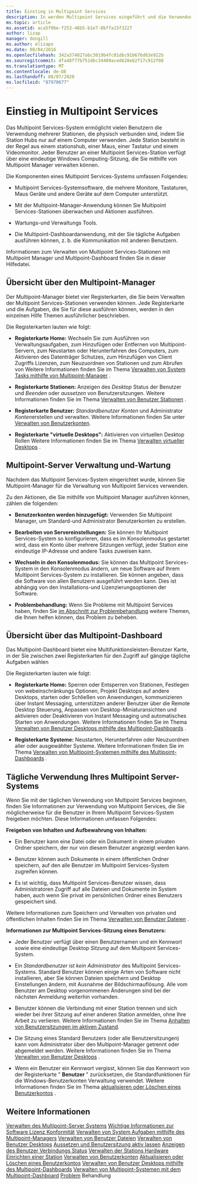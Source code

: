 ```yaml
---
title: Einstieg in Multipoint Services
description: In werden Multipoint Services eingeführt und die Verwendung der Anwendung gestartet.
ms.topic: article
ms.assetid: aca5f0be-f253-46b5-b1e7-0bffa15f3227
author: lizap
manager: dongill
ms.author: elizapo
ms.date: 08/04/2016
ms.openlocfilehash: 342a374027abc3019b4fc01dbc91b676d63e922b
ms.sourcegitcommit: dfa48f77b751dbc34409aced628eb2f17c912f08
ms.translationtype: MT
ms.contentlocale: de-DE
ms.lasthandoff: 08/07/2020
ms.locfileid: "87970677"
---
```

# <a name="getting-started-with-multipoint-services"></a>Einstieg in Multipoint Services
Das Multipoint Services-System ermöglicht vielen Benutzern die Verwendung mehrerer Stationen, die physisch verbunden sind, indem Sie Station Hubs nur auf einem Computer verwenden. Jede Station besteht in der Regel aus einem stationshub, einer Maus, einer Tastatur und einem Videomonitor. Jeder Benutzer an einer Multipoint Services-Station verfügt über eine eindeutige Windows Computing-Sitzung, die Sie mithilfe von Multipoint Manager verwalten können.

Die Komponenten eines Multipoint Services-Systems umfassen Folgendes:

-   Multipoint Services-Systemsoftware, die mehrere Monitore, Tastaturen, Maus Geräte und andere Geräte auf dem Computer unterstützt.

-   Mit der Multipoint-Manager-Anwendung können Sie Multipoint Services-Stationen überwachen und Aktionen ausführen.

-   Wartungs-und Verwaltungs Tools.

-   Die Multipoint-Dashboardanwendung, mit der Sie tägliche Aufgaben ausführen können, z. b. die Kommunikation mit anderen Benutzern.

Informationen zum Verwalten von Multipoint Services-Stationen mit Multipoint Manager und Multipoint-Dashboard finden Sie in dieser Hilfedatei.

## <a name="overview-of-multipoint-manager"></a>Übersicht über den Multipoint-Manager
Der Multipoint-Manager bietet vier Registerkarten, die Sie beim Verwalten der Multipoint Services-Stationen verwenden können. Jede Registerkarte und die Aufgaben, die Sie für diese ausführen können, werden in den einzelnen Hilfe Themen ausführlicher beschrieben.

Die Registerkarten lauten wie folgt:

-   **Registerkarte Home:** Wechseln Sie zum Ausführen von Verwaltungsaufgaben, zum Hinzufügen oder Entfernen von Multipoint-Servern, zum Neustarten oder Herunterfahren des Computers, zum Aktivieren des Datenträger Schutzes, zum Hinzufügen von Client Zugriffs Lizenzen, zum Neuzuordnen von Stationen und zum Abrufen von Weitere Informationen finden Sie im Thema [Verwalten von System Tasks mithilfe von Multipoint-Manager](Manage-System-Tasks-Using-MultiPoint-Manager.md) .

-   **Registerkarte Stationen:** Anzeigen des *Desktop* Status der Benutzer und *Beenden* oder *aussetzen* von Benutzersitzungen. Weitere Informationen finden Sie im Thema [Verwalten von Benutzer Stationen](Manage-User-Stations.md) .

-   **Registerkarte Benutzer:** *Standardbenutzer Konten* und Administrator *Konten*erstellen und verwalten. Weitere Informationen finden Sie unter [Verwalten von Benutzerkonten](Manage-User-Accounts.md).

-   **Registerkarte "virtuelle Desktops":** Aktivieren von virtuellen Desktop Rollen Weitere Informationen finden Sie im Thema [Verwalten virtueller Desktops](Manage-Virtual-Desktops.md) .

## <a name="multipoint-server-management-and-maintenance"></a>Multipoint-Server Verwaltung und-Wartung
Nachdem das Multipoint Services-System eingerichtet wurde, können Sie Multipoint-Manager für die Verwaltung von Multipoint Services verwenden.

Zu den Aktionen, die Sie mithilfe von Multipoint Manager ausführen können, zählen die folgenden:

-   **Benutzerkonten werden hinzugefügt:** Verwenden Sie Multipoint Manager, um Standard-und Administrator Benutzerkonten zu erstellen.

-   **Bearbeiten von Servereinstellungen:** Sie können Ihr Multipoint Services-System so konfigurieren, dass es im Konsolenmodus gestartet wird, dass ein Konto über mehrere Sitzungen verfügt, jeder Station eine eindeutige IP-Adresse und andere Tasks zuweisen kann.

-   **Wechseln in den Konsolenmodus:** Sie können das Multipoint Services-System in den Konsolenmodus ändern, um neue Software auf Ihrem Multipoint Services-System zu installieren. Sie können angeben, dass die Software von allen Benutzern ausgeführt werden kann. Dies ist abhängig von den Installations-und Lizenzierungsoptionen der Software.

-   **Problembehandlung:** Wenn Sie Probleme mit Multipoint Services haben, finden Sie [im Abschnitt zur Problembehandlung](Troubleshooting.md) weitere Themen, die Ihnen helfen können, das Problem zu beheben.

## <a name="overview-of-multipoint-dashboard"></a>Übersicht über das Multipoint-Dashboard
Das Multipoint-Dashboard bietet eine Multifunktionsleisten-Benutzer Karte, in der Sie zwischen zwei Registerkarten für den Zugriff auf gängige tägliche Aufgaben wählen

Die Registerkarten lauten wie folgt:

-   **Registerkarte Home:** Sperren oder Entsperren von Stationen, Festlegen von webeinschränkungs Optionen, Projekt Desktops auf andere Desktops, starten oder Schließen von Anwendungen, kommunizieren über Instant Messaging, unterstützen anderer Benutzer über die Remote Desktop Steuerung, Anpassen von Desktop-Miniaturansichten und aktivieren oder Deaktivieren von Instant Messaging und automatisches Starten von Anwendungen. Weitere Informationen finden Sie im Thema [Verwalten von Benutzer Desktops mithilfe des Multipoint-Dashboards](Manage-User-Desktops-Using-MultiPoint-Dashboard.md) .

-   **Registerkarte Systeme:** Neustarten, Herunterfahren oder Neuzuordnen aller oder ausgewählter Systeme. Weitere Informationen finden Sie im Thema [Verwalten von Multipoint-Systemen mithilfe des Multipoint-Dashboards](Manage-MultiPoint-Systems-Using-MultiPoint-Dashboard.md) .

## <a name="daily-use-of-your-multipoint-server-system"></a>Tägliche Verwendung Ihres Multipoint Server-Systems
Wenn Sie mit der täglichen Verwendung von Multipoint Services beginnen, finden Sie Informationen zur Verwendung von Multipoint Services, die Sie möglicherweise für die Benutzer in Ihrem Multipoint Services-System freigeben möchten. Diese Informationen umfassen Folgendes:

**Freigeben von Inhalten und Aufbewahrung von Inhalten:**

-   Ein Benutzer kann eine Datei oder ein Dokument in einem privaten Ordner speichern, der nur von diesem Benutzer angezeigt werden kann.

-   Benutzer können auch Dokumente in einem öffentlichen Ordner speichern, auf den alle Benutzer im Multipoint Services-System zugreifen können.

-   Es ist wichtig, dass Multipoint Services-Benutzer wissen, dass Administratoren Zugriff auf alle Dateien und Dokumente im System haben, auch wenn Sie privat im persönlichen Ordner eines Benutzers gespeichert sind.

Weitere Informationen zum Speichern und Verwalten von privaten und öffentlichen Inhalten finden Sie im Thema [Verwalten von Benutzer Dateien](Manage-User-Files.md) .

**Informationen zur Multipoint Services-Sitzung eines Benutzers:**

-   Jeder Benutzer verfügt über einen Benutzernamen und ein Kennwort sowie eine eindeutige Desktop *Sitzung* auf dem Multipoint Services-System.

-   Ein *Standardbenutzer* *ist kein Administrator* des Multipoint Services-Systems. Standard Benutzer können einige Arten von Software nicht installieren, aber Sie können Dateien speichern und Desktop Einstellungen ändern, mit Ausnahme der Bildschirmauflösung. Alle vom Benutzer am Desktop vorgenommenen Änderungen sind bei der nächsten Anmeldung weiterhin vorhanden.

-   Benutzer können die Verbindung mit einer Station trennen und sich wieder bei ihrer Sitzung auf einer anderen Station anmelden, ohne Ihre Arbeit zu verlieren. Weitere Informationen finden Sie im Thema [Anhalten von Benutzersitzungen im aktiven Zustand](Suspend-and-Leave-User-Session-Active.md).

-   Die Sitzung eines Standard Benutzers (oder alle Benutzersitzungen) kann vom Administrator über den Multipoint-Manager getrennt oder abgemeldet werden. Weitere Informationen finden Sie im Thema [Verwalten von Benutzer Desktops](manage-user-desktops-using-multipoint-dashboard.md) .

-   Wenn ein Benutzer ein Kennwort vergisst, können Sie das Kennwort von der Registerkarte " **Benutzer** " zurücksetzen, die Standardfunktionen für die Windows-Benutzerkonten Verwaltung verwendet. Weitere Informationen finden Sie im Thema [aktualisieren oder Löschen eines Benutzerkontos](Update-or-Delete-a-User-Account.md) .

## <a name="see-also"></a>Weitere Informationen
[Verwalten des Multipoint-Server Systems](managing-your-multipoint-services-system.md) 
 [Wichtige Informationen zur Software Lizenz Konformität](Important-Information-about-Software-License-Compliance.md) 
 [Verwalten von System Aufgaben mithilfe des Multipoint-Managers](Manage-System-Tasks-Using-MultiPoint-Manager.md) 
 [Verwalten von Benutzer Dateien](Manage-User-Files.md) 
 [Verwalten von Benutzer Desktops](manage-user-desktops-using-multipoint-dashboard.md) 
 [Aussetzen und Benutzersitzung aktiv lassen](Suspend-and-Leave-User-Session-Active.md) 
 [Anzeigen des Benutzer Verbindungs Status](View-User-Connection-Status.md) 
 [Verwalten der Stations Hardware](Manage-Station-Hardware.md) 
 [Einrichten einer Station](Set-Up-a-Station.md) 
 [Verwalten von Benutzerkonten](Manage-User-Accounts.md) 
 [Aktualisieren oder Löschen eines Benutzerkontos](Update-or-Delete-a-User-Account.md) 
 [Verwalten von Benutzer Desktops mithilfe des Multipoint-Dashboards](Manage-User-Desktops-Using-MultiPoint-Dashboard.md) 
 [Verwalten von Multipoint-Systemen mit dem Multipoint-Dashboard](Manage-MultiPoint-Systems-Using-MultiPoint-Dashboard.md) 
 [Problem](Troubleshooting.md) Behandlung

